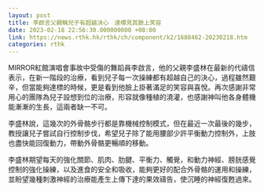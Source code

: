 ```yaml
---
layout: post
title: 李啟言父親稱兒子有超越決心　達標見其臉上笑容
date: 2023-02-18 22:56:30.000000000 +08:00
link: https://news.rthk.hk/rthk/ch/component/k2/1688462-20230218.htm
categories: rthk
---
```


MIRROR紅館演唱會事故中受傷的舞蹈員李啟言，他的父親李盛林在最新的代禱信表示，在新一階段的治療，看到兒子每一次操練都有超越自己的決心，過程雖然艱辛，但當能夠達標的時候，更是看到他臉上掛著滿足的笑容與喜悅。再次感謝非常用心的團隊為兒子設想到位的治療，形容就像種植的澆灌，也感謝神叫他各身體機能漸漸的生長，這兩者缺一不可。 

李盛林說，這幾次的外骨骼步行都是靠機械控制模式，但在最近一次最後的幾步，教授讓兒子嘗試自行控制步伐，希望兒子除了能用腰部少許平衡動力控制外，上肢也盡快能回復動力，帶動外骨骼更暢順的移動。

李盛林期望每天的強化關節、肌肉、肋腱、平衡力、觸覺，和動力神經、膀胱感覺控制的強化操練，以及進食的安全和吸收，能夠更好的配合外骨骼的運用和操練，並盼望幾種刺激神經的治療能產生上傳下達的果效禱告，使沉睡的神經復甦過來。
